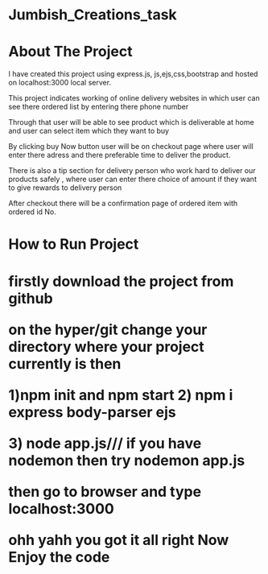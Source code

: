# Jumbish_Creations_task
<h1>About The Project</h1>
<p>I have created this project using express.js, js,ejs,css,bootstrap and hosted on localhost:3000 local server.</p>
<p>This project indicates working of online delivery websites in which user can see there ordered list by entering there phone number </p>
<p>Through that user will be able to see product which is deliverable at home and user can select item which they want to buy </p>
<p>By clicking buy Now button user will be on checkout page where user will enter there adress and there preferable time to deliver the product. </p>
<p>There is also a tip section for delivery person who work hard to deliver our products safely , where user can enter there choice of amount if they want to give rewards to delivery person </p>
<p>After checkout there will be a confirmation page of ordered item with ordered id No. </p>
<h1>How to Run Project<h1>
<p>firstly download the project from github</p>
<p> on the hyper/git change your directory where your project currently is then</p>
<p>1)npm init and npm start
    2) npm i express body-parser ejs </p>
    3) node app.js/// if you have nodemon then try nodemon app.js
<p>then go to browser and type localhost:3000 </p>
<p>ohh yahh you got it all right Now Enjoy the code </p>
